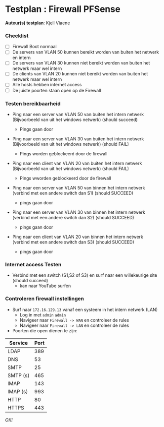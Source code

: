 # Testplan : Firewall PFSense

**Auteur(s) testplan**: Kjell Viaene

### Checklist

- [ ] Firewall Boot normaal
- [ ] De servers van VLAN 50 kunnen bereikt worden van buiten het netwerk en intern
- [ ] De servers van VLAN 30 kunnen niet bereikt worden van buiten het netwerk maar wel intern
- [ ] De clients van VLAN 20 kunnen niet bereikt worden van buiten het netwerk maar wel intern
- [ ] Alle hosts hebben internet access
- [ ] De juiste poorten staan open op de Firewall

### Testen bereikbaarheid
- Ping naar een server van VLAN 50 van buiten het intern netwerk (Bijvoorbeeld van uit het windows netwerk) (should succeed)
  * Pings gaan door
- Ping naar een server van VLAN 30 van buiten het intern netwerk (Bijvoorbeeld van uit het windows netwerk) (should FAIL)
  * Pings worden geblockeerd door de firewall  
- Ping naar een client van VLAN 20 van buiten het intern netwerk (Bijvoorbeeld van uit het windows netwerk) (should FAIL)
  * Pings wworden geblockeerd door de firewall


- Ping naar een server van VLAN 50 van binnen het intern netwerk (verbind met een andere switch dan S1) (should SUCCEED)
  * pings gaan door
- Ping naar een server van VLAN 30 van binnen het intern netwerk (verbind met een andere switch dan S2) (should SUCCEED)
  * pings gaan door
- Ping naar een client van VLAN 20 van binnen het intern netwerk (verbind met een andere switch dan S3) (should SUCCEED)
  * pings gaan door

### Internet access Testen
- Verbind met een switch (S1,S2 of S3) en surf naar een willekeurige site (should succeed)
  * kan naar YouTube surfen

### Controleren firewall instellingen
- Surf naar `172.16.129.13` vanaf een systeem in het intern netwerk (LAN)
  - Log in met `admin` `admin`
  - Navigeer naar `Firewall -> WAN` en controleer de rules
  - Navigeer naar `Firewall -> LAN` en controleer de rules
- Poorten die open dienen te zijn:

|Service   | Port  |
|---       |    ---|
| LDAP     |   389 |
| DNS      |    53 |
| SMTP     |    25 |
| SMTP (s) |   465 |
| IMAP     |   143 |
| IMAP (s) |   993 |
| HTTP     |    80 |
| HTTPS    |   443 |

*OK!*

